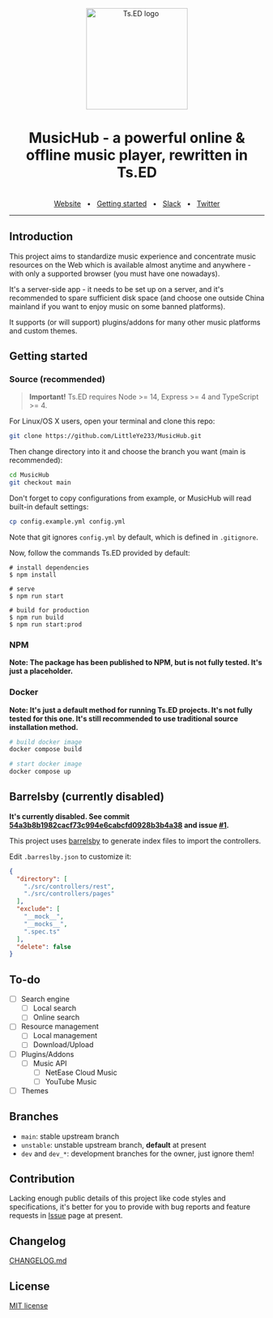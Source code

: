 <p style="text-align: center" align="center">
  <a href="https://tsed.io" target="_blank"><img src="https://tsed.io/tsed-og.png" width="200" alt="Ts.ED logo"/></a>
</p>

<div align="center">
  <h1>MusicHub - a powerful online & offline music player, rewritten in Ts.ED</h1>
  <br />
  <div align="center">
    <a href="https://cli.tsed.io/">Website</a>
    <span>&nbsp;&nbsp;•&nbsp;&nbsp;</span>
    <a href="https://cli.tsed.io/getting-started.html">Getting started</a>
    <span>&nbsp;&nbsp;•&nbsp;&nbsp;</span>
    <a href="https://api.tsed.io/rest/slack/tsedio/tsed">Slack</a>
    <span>&nbsp;&nbsp;•&nbsp;&nbsp;</span>
    <a href="https://twitter.com/TsED_io">Twitter</a>
  </div>
  <hr />
</div>

## Introduction

This project aims to standardize music experience and concentrate music resources on the Web which is available almost anytime and anywhere - with only a supported browser (you must have one nowadays).

It's a server-side app - it needs to be set up on a server, and it's recommended to spare sufficient disk space (and choose one outside China mainland if you want to enjoy music on some banned platforms).

It supports (or will support) plugins/addons for many other music platforms and custom themes.

## Getting started

### Source (recommended)

> **Important!** Ts.ED requires Node >= 14, Express >= 4 and TypeScript >= 4.

For Linux/OS X users, open your terminal and clone this repo:

```bash
git clone https://github.com/LittleYe233/MusicHub.git
```

Then change directory into it and choose the branch you want (main is recommended):

```bash
cd MusicHub
git checkout main
```

Don't forget to copy configurations from example, or MusicHub will read built-in default settings:

```bash
cp config.example.yml config.yml
```

Note that git ignores `config.yml` by default, which is defined in `.gitignore`.

Now, follow the commands Ts.ED provided by default:

```batch
# install dependencies
$ npm install

# serve
$ npm run start

# build for production
$ npm run build
$ npm run start:prod
```

### NPM

**Note: The package has been published to NPM, but is not fully tested. It's just a placeholder.**

### Docker

**Note: It's just a default method for running Ts.ED projects. It's not fully tested for this one. It's still recommended to use traditional source installation method.**

```bash
# build docker image
docker compose build

# start docker image
docker compose up
```

## Barrelsby (currently disabled)

**It's currently disabled. See commit [54a3b8b1982cacf73c994e6cabcfd0928b3b4a38](https://github.com/LittleYe233/MusicHub/commit/54a3b8b1982cacf73c994e6cabcfd0928b3b4a38) and issue [#1](https://github.com/LittleYe233/MusicHub/issues/1).**

This project uses [barrelsby](https://www.npmjs.com/package/barrelsby) to generate index files to import the controllers.

Edit `.barreslby.json` to customize it:

```json
{
  "directory": [
    "./src/controllers/rest",
    "./src/controllers/pages"
  ],
  "exclude": [
    "__mock__",
    "__mocks__",
    ".spec.ts"
  ],
  "delete": false
}
```

## To-do

- [ ] Search engine
  - [ ] Local search
  - [ ] Online search
- [ ] Resource management
  - [ ] Local management
  - [ ] Download/Upload
- [ ] Plugins/Addons
  - [ ] Music API
    - [ ] NetEase Cloud Music
    - [ ] YouTube Music
- [ ] Themes

## Branches

- `main`: stable upstream branch
- `unstable`: unstable upstream branch, **default** at present
- `dev` and `dev_*`: development branches for the owner, just ignore them!

## Contribution

Lacking enough public details of this project like code styles and specifications, it's better for you to provide with bug reports and feature requests in [Issue](https://github.com/LittleYe233/MusicHub/issues) page at present.

## Changelog

[CHANGELOG.md](/CHANGELOG.md)

## License

[MIT license](/LICENSE)

